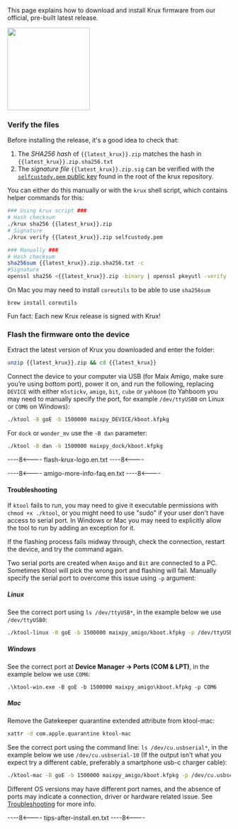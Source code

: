 This page explains how to download and install Krux firmware from our official, pre-built latest release.

[<img src="../../../img/badge_github.png" width="186">](https://github.com/selfcustody/krux/releases)

### Verify the files
Before installing the release, it's a good idea to check that:

1. The *SHA256 hash* of `{{latest_krux}}.zip` matches the hash in `{{latest_krux}}.zip.sha256.txt`
2. The *signature file* `{{latest_krux}}.zip.sig` can be verified with the [`selfcustody.pem` public key](https://github.com/selfcustody/krux/blob/main/selfcustody.pem) found in the root of the krux repository.

You can either do this manually or with the `krux` shell script, which contains helper commands for this:
```bash
### Using krux script ###
# Hash checksum
./krux sha256 {{latest_krux}}.zip
# Signature
./krux verify {{latest_krux}}.zip selfcustody.pem

### Manually ###
# Hash checksum
sha256sum {{latest_krux}}.zip.sha256.txt -c
#Signature
openssl sha256 <{{latest_krux}}.zip -binary | openssl pkeyutl -verify -pubin -inkey selfcustody.pem -sigfile {{latest_krux}}.zip.sig
```

On Mac you may need to install `coreutils` to be able to use `sha256sum`
```
brew install coreutils
```

Fun fact: Each new Krux release is signed with Krux!

### Flash the firmware onto the device
Extract the latest version of Krux you downloaded and enter the folder:
```bash
unzip {{latest_krux}}.zip && cd {{latest_krux}}
```

Connect the device to your computer via USB (for Maix Amigo, make sure you’re using bottom port), power it on, and run the following, replacing `DEVICE` with either `m5stickv`, `amigo`, `bit`, `cube` or `yahboom` (to Yahboom you may need to manually specify the port, for example `/dev/ttyUSB0` on Linux or `COM6` on Windows):
```bash
./ktool -B goE -b 1500000 maixpy_DEVICE/kboot.kfpkg
```

For `dock` or `wonder_mv` use the `-B dan` parameter:
```bash
./ktool -B dan -b 1500000 maixpy_dock/kboot.kfpkg
```

----8<----
flash-krux-logo.en.txt
----8<----

----8<----
amigo-more-info-faq.en.txt
----8<----

#### Troubleshooting
If `ktool` fails to run, you may need to give it executable permissions with `chmod +x ./ktool`, or you might need to use "sudo" if your user don't have access to serial port. In Windows or Mac you may need to explicitly allow the tool to run by adding an exception for it.

If the flashing process fails midway through, check the connection, restart the device, and try the command again.

Two serial ports are created when `Amigo` and `Bit` are connected to a PC. Sometimes Ktool will pick the wrong port and flashing will fail. Manually specify the serial port to overcome this issue using `-p` argument:

##### Linux
See the correct port using `ls /dev/ttyUSB*`, in the example below we use `/dev/ttyUSB0`:
```bash
./ktool-linux -B goE -b 1500000 maixpy_amigo/kboot.kfpkg -p /dev/ttyUSB1
```

##### Windows
See the correct port at **Device Manager -> Ports (COM & LPT)**, in the example below we use `COM6`:
```pwsh
.\ktool-win.exe -B goE -b 1500000 maixpy_amigo\kboot.kfpkg -p COM6
```

##### Mac
Remove the Gatekeeper quarantine extended attribute from ktool-mac:
```bash
xattr -d com.apple.quarantine ktool-mac
```

See the correct port using the command line: `ls /dev/cu.usbserial*`, in the example below we use `/dev/cu.usbserial-10` (If the output isn't what you expect try a different cable, preferably a smartphone usb-c charger cable):
```bash
./ktool-mac -B goE -b 1500000 maixpy_amigo/kboot.kfpkg -p /dev/cu.usbserial-10
```

Different OS versions may have different port names, and the absence of ports may indicate a connection, driver or hardware related issue. See [Troubleshooting](../../troubleshooting.md/#device-not-charging-or-being-recognized) for more info.

----8<----
tips-after-install.en.txt
----8<----
